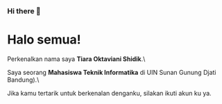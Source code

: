 ### Hi there 👋

# Halo semua! 

Perkenalkan nama saya **Tiara Oktaviani Shidik**.\

Saya seorang **Mahasiswa Teknik Informatika** di UIN Sunan Gunung Djati Bandung).\

Jika kamu tertarik untuk berkenalan denganku, silakan ikuti akun ku ya.

<!--
**TiaraOktavianiShidik/tiaraoktavianishidik** is a ✨ _special_ ✨ repository because its `README.md` (this file) appears on your GitHub profile.

Here are some ideas to get you started:

- 🔭 I’m currently working on ...
- 🌱 I’m currently learning ...
- 👯 I’m looking to collaborate on ...
- 🤔 I’m looking for help with ...
- 💬 Ask me about ...
- 📫 How to reach me: ...
- 😄 Pronouns: ...
- ⚡ Fun fact: ...
-->
